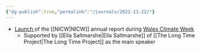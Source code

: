 ```yaml
---
{"dg-publish":true,"permalink":"/journals/2022-11-22/"}
---
```


- [Launch ](https://nationalinfrastructurecommission.wales/wp-content/uploads/2022/11/NICWAnnualReportVideo.webm)of the [[NICW\|NICW]] annual report during [Wales Climate Week](https://www.gov.wales/wales-climate-week-2022)
	- Supported by [[Ella Saltmarshe\|Ella Saltmarshe]] of [[The Long Time Project\|The Long Time Project]] as the main speaker